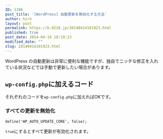 ```yaml
---
ID: 1206
post_title: '[WordPress] 自動更新を無効化する方法'
author: hiro
layout: post
permalink: https://b.0218.jp/20140414181923.html
published: true
post_date: 2014-04-14 18:19:23
modified_date: ""
slug: 20140414181923.html
---
```

WordPress の自動更新は非常に便利な機能ですが、独自でニッチな修正を入れている状況などでは手動で更新したい場合があります。
<!--more-->
<h2><code>wp-config.php</code>に加えるコード</h2>
それぞれのコードを<code>wp-config.php</code>に加えればOKです。

<h3>すべての更新を無効化</h3>
<pre class="language-php"><code>define('WP_AUTO_UPDATE_CORE', false);</code></pre>
<code>true</code>にするとすべて更新が有効化されます。